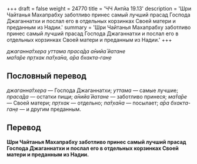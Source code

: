 +++
draft = false
weight = 24770
title = 'ЧЧ Антйа 19.13'
description = 'Шри Чайтанья Махапрабху заботливо принес самый лучший прасад Господа Джаганнатхи и послал его в отдельных корзинках Своей матери и преданным из Надии.'
summary = 'Шри Чайтанья Махапрабху заботливо принес самый лучший прасад Господа Джаганнатхи и послал его в отдельных корзинках Своей матери и преданным из Надии.'
+++

_джаганна̄тхера уттама праса̄да а̄нийа̄ йатане  
ма̄та̄ре пр̣тхак па̄т̣ха̄на, а̄ра бхакта-ган̣е_

## Пословный перевод

_джаганна̄тхера_ — Господа Джаганнатхи; _уттама_ — самые лучшие; _праса̄да_ — остатки пищи; _а̄нийа̄_ _йатане_ — заботливо принеся; _ма̄та̄ре_ — Своей матери; _пр̣тхак_ — отдельно; _па̄т̣ха̄на_ — посылает; _а̄ра_ _бхакта_\-_ган̣е_ — и другим преданным.

## Перевод

**Шри Чайтанья Махапрабху заботливо принес самый лучший прасад Господа Джаганнатхи и послал его в отдельных корзинках Своей матери и преданным из Надии.**

